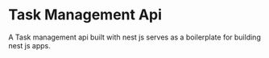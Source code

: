 # Task Management Api

A Task management api built with nest js serves as a boilerplate for building nest js apps.
